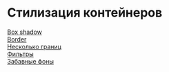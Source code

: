 # Стилизация контейнеров

<a href="https://www.css3.info/preview/box-shadow/" target="_blank">Box shadow</a> <br/>
<a href="https://www.tutorialrepublic.com/css-tutorial/css-outline.php" target="_blank">Border</a> <br/>
<a href="https://css-tricks.com/snippets/css/multiple-borders/" target="_blank">Несколько границ</a> <br/>
<a href="https://developer.mozilla.org/en-US/docs/Web/CSS/filter" target="_blank">Фильтры</a> <br/>
<a href="https://www.creativebloq.com/how-to/how-to-add-fun-backgrounds-to-your-sites-in-css" target="_blank">Забавные фоны</a> <br/>
